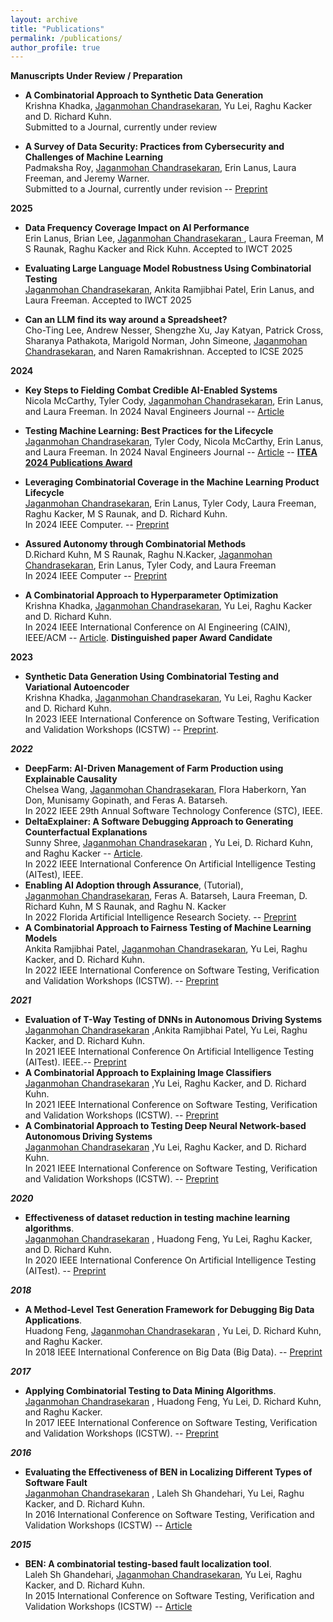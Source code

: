 ```yaml
---
layout: archive
title: "Publications"
permalink: /publications/
author_profile: true
---
```

**Manuscripts Under Review / Preparation**
   * **A Combinatorial Approach to Synthetic Data Generation**  
     Krishna Khadka, <u>Jaganmohan Chandrasekaran</u>, Yu Lei, Raghu Kacker and D. Richard Kuhn.  
     Submitted to a Journal, currently under review

   * **A Survey of Data Security: Practices from Cybersecurity and Challenges of Machine Learning**  
     Padmaksha Roy, <u>Jaganmohan Chandrasekaran</u>, Erin Lanus, Laura Freeman, and Jeremy Warner.  
     Submitted to a Journal, currently under revision -- [Preprint](https://arxiv.org/pdf/2310.04513)

  **2025**
  
   * **Data Frequency Coverage Impact on AI Performance**  
    Erin Lanus, Brian Lee, <u>Jaganmohan Chandrasekaran </u>, Laura Freeman, M S Raunak, Raghu Kacker and Rick Kuhn. Accepted to IWCT 2025

  * **Evaluating Large Language Model Robustness Using Combinatorial Testing**  
  <u>Jaganmohan Chandrasekaran</u>, Ankita Ramjibhai Patel, Erin Lanus, and Laura Freeman. Accepted to IWCT 2025

   * **Can an LLM find its way around a Spreadsheet?**  
    Cho-Ting Lee, Andrew Nesser, Shengzhe Xu, Jay Katyan, Patrick Cross, Sharanya Pathakota, Marigold Norman, John Simeone, <u>Jaganmohan Chandrasekaran</u>, and Naren Ramakrishnan. Accepted to ICSE 2025


**2024**

   * **Key Steps to Fielding Combat Credible AI-Enabled Systems**  
     Nicola McCarthy, Tyler Cody, <u>Jaganmohan Chandrasekaran</u>, Erin Lanus, and Laura Freeman. In 2024 Naval Engineers Journal -- [Article](https://bonotom.com/flipbook/2096/#2096/238)
     
   * **Testing Machine Learning: Best Practices for the Lifecycle**  
     <u>Jaganmohan Chandrasekaran</u>, Tyler Cody, Nicola McCarthy, Erin Lanus, and Laura Freeman.  In 2024 Naval Engineers Journal -- [Article](https://bonotom.com/flipbook/2096/#2096/250) -- **[ITEA 2024 Publications Award](https://itea.org/journals/volume-45-4/best-2024-research-articles-in-test-and-evaluation/)**

   * **Leveraging Combinatorial Coverage in the Machine Learning Product Lifecycle**   
     <u>Jaganmohan Chandrasekaran</u>, Erin Lanus, Tyler Cody, Laura Freeman, Raghu Kacker, M S Raunak, and D. Richard Kuhn.  
     In 2024 IEEE Computer. -- [Preprint](https://tsapps.nist.gov/publication/get_pdf.cfm?pub_id=936815)
     
  * **Assured Autonomy through Combinatorial Methods**  
     D.Richard Kuhn, M S Raunak, Raghu N.Kacker, <u>Jaganmohan Chandrasekaran</u>, Erin Lanus, Tyler Cody, and Laura Freeman  
     In 2024 IEEE Computer -- [Preprint](https://csrc.nist.gov/csrc/media/Projects/automated-combinatorial-testing-for-software/documents/ieee-com-may24-preprint.pdf)
   
   * **A Combinatorial Approach to Hyperparameter Optimization**   
   Krishna Khadka, <u>Jaganmohan Chandrasekaran</u>, Yu Lei, Raghu Kacker and D. Richard Kuhn.  
   In 2024 IEEE International Conference on AI Engineering (CAIN), IEEE/ACM -- [Article](https://dl.acm.org/doi/pdf/10.1145/3644815.3644941). **Distinguished paper Award Candidate** 

**2023**
 
 * **Synthetic Data Generation Using Combinatorial Testing and Variational Autoencoder**   
   Krishna Khadka, <u>Jaganmohan Chandrasekaran</u>, Yu Lei, Raghu Kacker and D. Richard Kuhn.  
   In 2023 IEEE International Conference on Software Testing, Verification and Validation Workshops (ICSTW) -- [Preprint](https://tsapps.nist.gov/publication/get_pdf.cfm?pub_id=936332).
 

***2022***
  * **DeepFarm: AI-Driven Management of Farm Production using Explainable Causality**  
    Chelsea Wang, <u>Jaganmohan Chandrasekaran</u>, Flora Haberkorn, Yan Don, Munisamy Gopinath, and Feras A. Batarseh.  
    In 2022 IEEE 29th Annual Software Technology Conference (STC), IEEE.
  * **DeltaExplainer: A Software Debugging Approach to Generating Counterfactual Explanations**  
    Sunny Shree, <u>Jaganmohan Chandrasekaran</u> , Yu Lei, D. Richard Kuhn, and Raghu Kacker -- [Article](https://ieeexplore.ieee.org/document/9898123).  
    In 2022 IEEE International Conference On Artificial Intelligence Testing (AITest), IEEE.
  * **Enabling AI Adoption through Assurance**, (Tutorial),  
    <u>Jaganmohan Chandrasekaran</u>, Feras A. Batarseh, Laura Freeman, D. Richard Kuhn, M S Raunak, and Raghu N. Kacker  
    In 2022 Florida Artificial Intelligence Research Society. -- [Preprint](https://journals.flvc.org/FLAIRS/article/view/130726/133963)
  * **A Combinatorial Approach to Fairness Testing of Machine Learning Models**  
    Ankita Ramjibhai Patel, <u>Jaganmohan Chandrasekaran</u>, Yu Lei, Raghu Kacker, and D. Richard Kuhn.  
    In 2022 IEEE International Conference on Software Testing, Verification and Validation Workshops (ICSTW). -- [Preprint](https://cjaganmohan.github.io/files/A_Combinatorial_Approach_to_Fairness_Testing_of-Machine_Learning_Models.pdf)

***2021***
  * **Evaluation of T-Way Testing of DNNs in Autonomous Driving Systems**  
    <u>Jaganmohan Chandrasekaran</u> ,Ankita Ramjibhai Patel, Yu Lei, Raghu Kacker, and D. Richard Kuhn.  
    In 2021 IEEE International Conference On Artificial Intelligence Testing (AITest). IEEE.-- [Preprint](https://cjaganmohan.github.io/files/Evaluation_of_T-Way_Testing_of_DNNs_in_Autonomous_Driving_Systems_pre_print_AITest2021.pdf)
  * **A Combinatorial Approach to Explaining Image Classifiers**  
    <u>Jaganmohan Chandrasekaran</u> ,Yu Lei, Raghu Kacker, and D. Richard Kuhn.  
    In 2021 IEEE International Conference on Software Testing, Verification and Validation Workshops (ICSTW). -- [Preprint](https://cjaganmohan.github.io/files/XAI_Tool_pre_print_IWCT_2021.pdf)
  * **A Combinatorial Approach to Testing Deep Neural Network-based Autonomous Driving Systems**  
    <u>Jaganmohan Chandrasekaran</u> ,Yu Lei, Raghu Kacker, and D. Richard Kuhn.  
    In 2021 IEEE International Conference on Software Testing, Verification and Validation Workshops (ICSTW). -- [Preprint](https://cjaganmohan.github.io/files/Testing_DNN_pre_print_IWCT_2021.pdf)

***2020***
* **Effectiveness of dataset reduction in testing machine learning algorithms**.  
  <u>Jaganmohan Chandrasekaran</u> , Huadong Feng, Yu Lei, Raghu Kacker, and D. Richard Kuhn.  
  In 2020 IEEE International Conference On Artificial Intelligence Testing (AITest). -- [Preprint](https://cjaganmohan.github.io/files/Effectiveness_of_dataset_reduction_pre_print_AITest2020.pdf)

***2018***
* **A Method-Level Test Generation Framework for Debugging Big Data Applications**.  
  Huadong Feng, <u>Jaganmohan Chandrasekaran</u> , Yu Lei, D. Richard Kuhn, and Raghu Kacker.  
  In 2018 IEEE International Conference on Big Data (Big Data). -- [Preprint](https://cjaganmohan.github.io/files/debugging_BigData_Pre_Print_IEEEBigData.pdf)

***2017***
* **Applying Combinatorial Testing to Data Mining Algorithms**.  
  <u>Jaganmohan Chandrasekaran</u> , Huadong Feng, Yu Lei, D. Richard Kuhn, and Raghu Kacker.  
  In 2017 IEEE International Conference on Software Testing, Verification and Validation Workshops (ICSTW). -- [Preprint](https://cjaganmohan.github.io/files/Applying_Combinatorial_Testing_to_Data_Mining_Algorithms_Pre_Print_IWCT2017.pdf)

***2016***
* **Evaluating the Effectiveness of BEN in Localizing Different Types of Software Fault**  
  <u>Jaganmohan Chandrasekaran</u> , Laleh Sh Ghandehari, Yu Lei, Raghu Kacker, and D. Richard Kuhn.  
  In 2016 International Conference on Software Testing, Verification and Validation Workshops (ICSTW) -- [Article](https://ieeexplore.ieee.org/document/7528942)

***2015***
* **BEN: A combinatorial testing-based fault localization tool**.  
  Laleh Sh Ghandehari, <u>Jaganmohan Chandrasekaran</u>, Yu Lei, Raghu Kacker, and D. Richard Kuhn.  
  In 2015 International Conference on Software Testing, Verification and Validation Workshops (ICSTW) -- [Article](https://ieeexplore.ieee.org/document/7107446)
